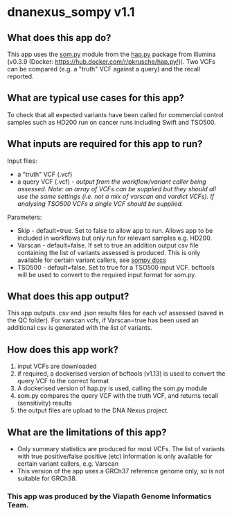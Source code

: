 # dnanexus_sompy v1.1

## What does this app do?
This app uses the [som.py](https://github.com/Illumina/hap.py/blob/master/doc/sompy.md) module from the [hap.py](https://github.com/Illumina/hap.py) package from Illumina (v0.3.9 (Docker: https://hub.docker.com/r/pkrusche/hap.py/)). Two VCFs can be compared (e.g. a "truth" VCF against a query) and the recall reported. 

## What are typical use cases for this app?
To check that all expected variants have been called for commercial control samples such as HD200 run on cancer runs including Swift and TSO500.

## What inputs are required for this app to run?
Input files:
- a "truth" VCF (.vcf)
- a query VCF (.vcf) *- output from the workflow/variant caller being assessed. Note: an array of VCFs can be supplied but they should all use the same settings (i.e. not a mix of varscan and vardict VCFs). If analysing TSO500 VCFs a single VCF should be supplied.*


Parameters:
- Skip - default=true. Set to false to allow app to run. Allows app to be included in workflows but only run for relevant samples e.g. HD200.
- Varscan - default=false. If set to true an addition output csv file containing the list of variants assessed is produced. This is only available for certain variant callers, see [sompy docs](https://github.com/Illumina/hap.py/blob/master/doc/sompy.md)
- TSO500 - default=false. Set to true for a TSO500 input VCF. bcftools will be used to convert to the required input format for som.py.

## What does this app output?
This app outputs .csv and .json results files for each vcf assessed (saved in the QC folder). For varscan vcfs, if Varscan=true has been used an additional csv is generated with the list of variants.

## How does this app work?
1. input VCFs are downloaded
2. if required, a dockerised version of bcftools (v1.13) is used to convert the query VCF to the correct format
3. A dockerised version of hap.py is used, calling the som.py module
4. som.py compares the query VCF with the truth VCF, and returns recall (sensitivity) results
5. the output files are upload to the DNA Nexus project.

## What are the limitations of this app?
- Only summary statistics are produced for most VCFs. The list of variants with true positive/false positive (etc) information is only available for certain variant callers, e.g. Varscan
- This version of the app uses a GRCh37 reference genome only, so is not suitable for GRCh38.

### This app was produced by the Viapath Genome Informatics Team.